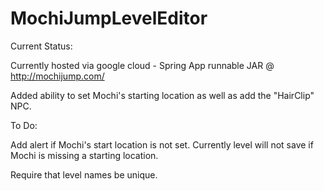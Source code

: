 # MochiJumpLevelEditor

Current Status:

Currently hosted via google cloud - Spring App runnable JAR @ http://mochijump.com/

Added ability to set Mochi's starting location as well as add the "HairClip" NPC.

To Do:

Add alert if Mochi's start location is not set. Currently level will not save if Mochi is missing a starting location.

Require that level names be unique.

